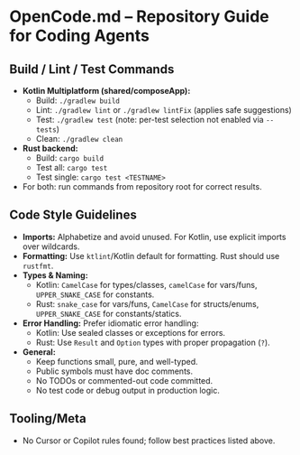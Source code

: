 # OpenCode.md – Repository Guide for Coding Agents

## Build / Lint / Test Commands

- **Kotlin Multiplatform (shared/composeApp):**
  - Build: `./gradlew build`
  - Lint: `./gradlew lint` or `./gradlew lintFix` (applies safe suggestions)
  - Test: `./gradlew test` (note: per-test selection not enabled via `--tests`)  
  - Clean: `./gradlew clean`
- **Rust backend:**
  - Build: `cargo build`
  - Test all: `cargo test`
  - Test single: `cargo test <TESTNAME>`
- For both: run commands from repository root for correct results.

## Code Style Guidelines

- **Imports:** Alphabetize and avoid unused. For Kotlin, use explicit imports over wildcards.
- **Formatting:** Use `ktlint`/Kotlin default for formatting. Rust should use `rustfmt`.
- **Types & Naming:**
  - Kotlin: `CamelCase` for types/classes, `camelCase` for vars/funs, `UPPER_SNAKE_CASE` for constants.
  - Rust: `snake_case` for vars/funs, `CamelCase` for structs/enums, `UPPER_SNAKE_CASE` for constants/statics.
- **Error Handling:** Prefer idiomatic error handling:
  - Kotlin: Use sealed classes or exceptions for errors.
  - Rust: Use `Result` and `Option` types with proper propagation (`?`).
- **General:**
  - Keep functions small, pure, and well-typed.
  - Public symbols must have doc comments.
  - No TODOs or commented-out code committed.
  - No test code or debug output in production logic.

## Tooling/Meta

- No Cursor or Copilot rules found; follow best practices listed above.